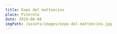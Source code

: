 ```yaml
---
title: Expo del mattoncino
place: Pinerolo
date: 2019-06-08
imgPath: /assets/images/expo-del-mattoncino.jpg
---
```

